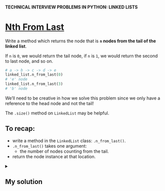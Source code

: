 #### TECHNICAL INTERVIEW PROBLEMS IN PYTHON: LINKED LISTS

# [Nth From Last](https://www.codecademy.com/courses/technical-interview-practice-python/lessons/tip-python-linked-lists/exercises/tip-python-ll-n-last)

Write a method which returns the node that is **`n` nodes from the tail of the linked list**.

If `n` is `0`, we would return the tail node, if `n` is `1`, we would return the second to last node, and so on.
```python
# a -> b -> c -> d -> e
linked_list.n_from_last(0)
# 'e' node
linked_list.n_from_last(3)
# 'b' node
```
We’ll need to be creative in how we solve this problem since we only have a reference to the head node and not the tail!

The `.size()` method on `LinkedList` may be helpful.

## To recap:
* write a method in the `LinkedList` class: `.n_from_last()`.
* `.n_from_last()` takes one argument:
  * the number of nodes counting from the tail.
* return the node instance at that location.

<details title="Click me to show...">
<summary>
 
## My solution

</summary>
<p>
     
```python
def n_from_last(self, n):
    size = self.size()
    current_node = self.head
    
    for i in range(size - n - 1):
        current_node = current_node.next
    
    return current_node
```

</p>
</details>
